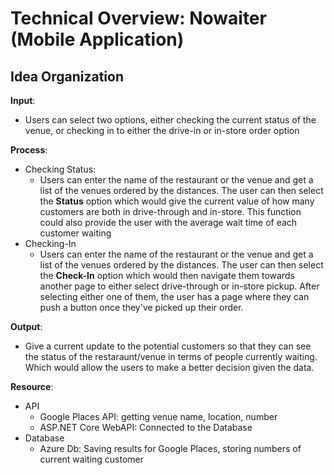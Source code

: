 # Technical Overview: **Nowaiter (Mobile Application)**

## **Idea Organization**

**Input**:
 - Users can select two options, either checking the current status of the venue, or checking in to either the drive-in or in-store order option 

**Process**:
- Checking Status:
    - Users can enter the name of the restaurant or the venue and get a list of the venues ordered by the distances. The user can then select the **Status** option which would give the current value of how many customers are both in drive-through and in-store. This function could also provide the user with the average wait time of each customer waiting 
- Checking-In
    - Users can enter the name of the restaurant or the venue and get a list of the venues ordered by the distances. The user can then select the **Check-In** option which would then navigate them towards another page to either select drive-through or in-store pickup. After selecting either one of them, the user has a page where they can push a button once they've picked up their order.

**Output**:
- Give a current update to the potential customers so that they can see the status of the restaraunt/venue in terms of people currently waiting. Which would allow the users to make a better decision given the data. 

**Resource**:
- API
    - Google Places API: getting venue name, location, number
    - ASP.NET Core WebAPI: Connected to the Database
- Database
    - Azure Db: Saving results for Google Places, storing numbers of current waiting customer 